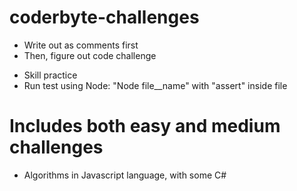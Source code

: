 # coderbyte-challenges

- Write out as comments first
- Then, figure out code challenge

* Skill practice
* Run test using Node: "Node file\_\_name" with "assert" inside file

# Includes both easy and medium challenges

- Algorithms in Javascript language, with some C#
